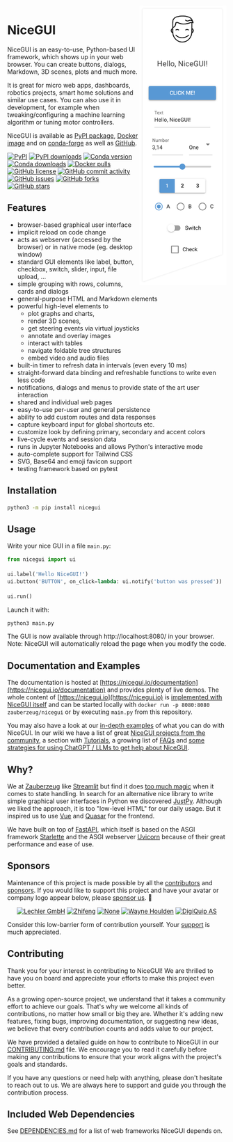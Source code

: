 <a href="https://nicegui.io/#about">
  <img src="https://raw.githubusercontent.com/zauberzeug/nicegui/main/screenshot.png"
    width="200" align="right" alt="Try online!" />
</a>

# NiceGUI

NiceGUI is an easy-to-use, Python-based UI framework, which shows up in your web browser.
You can create buttons, dialogs, Markdown, 3D scenes, plots and much more.

It is great for micro web apps, dashboards, robotics projects, smart home solutions and similar use cases.
You can also use it in development, for example when tweaking/configuring a machine learning algorithm or tuning motor controllers.

NiceGUI is available as [PyPI package](https://pypi.org/project/nicegui/), [Docker image](https://hub.docker.com/r/zauberzeug/nicegui) and on [conda-forge](https://anaconda.org/conda-forge/nicegui) as well as [GitHub](https://github.com/zauberzeug/nicegui).

[![PyPI](https://img.shields.io/pypi/v/nicegui?color=dark-green)](https://pypi.org/project/nicegui/)
[![PyPI downloads](https://img.shields.io/pypi/dm/nicegui?color=dark-green)](https://pypi.org/project/nicegui/)
[![Conda version](https://img.shields.io/conda/v/conda-forge/nicegui?color=green&label=conda-forge)](https://anaconda.org/conda-forge/nicegui)
[![Conda downloads](https://img.shields.io/conda/dn/conda-forge/nicegui?color=green&label=downloads)](https://anaconda.org/conda-forge/nicegui)
[![Docker pulls](https://img.shields.io/docker/pulls/zauberzeug/nicegui)](https://hub.docker.com/r/zauberzeug/nicegui)<br />
[![GitHub license](https://img.shields.io/github/license/zauberzeug/nicegui?color=orange)](https://github.com/zauberzeug/nicegui/blob/main/LICENSE)
[![GitHub commit activity](https://img.shields.io/github/commit-activity/m/zauberzeug/nicegui)](https://github.com/zauberzeug/nicegui/graphs/commit-activity)
[![GitHub issues](https://img.shields.io/github/issues/zauberzeug/nicegui?color=blue)](https://github.com/zauberzeug/nicegui/issues)
[![GitHub forks](https://img.shields.io/github/forks/zauberzeug/nicegui)](https://github.com/zauberzeug/nicegui/network)
[![GitHub stars](https://img.shields.io/github/stars/zauberzeug/nicegui)](https://github.com/zauberzeug/nicegui/stargazers)

## Features

- browser-based graphical user interface
- implicit reload on code change
- acts as webserver (accessed by the browser) or in native mode (eg. desktop window)
- standard GUI elements like label, button, checkbox, switch, slider, input, file upload, ...
- simple grouping with rows, columns, cards and dialogs
- general-purpose HTML and Markdown elements
- powerful high-level elements to
  - plot graphs and charts,
  - render 3D scenes,
  - get steering events via virtual joysticks
  - annotate and overlay images
  - interact with tables
  - navigate foldable tree structures
  - embed video and audio files
- built-in timer to refresh data in intervals (even every 10 ms)
- straight-forward data binding and refreshable functions to write even less code
- notifications, dialogs and menus to provide state of the art user interaction
- shared and individual web pages
- easy-to-use per-user and general persistence
- ability to add custom routes and data responses
- capture keyboard input for global shortcuts etc.
- customize look by defining primary, secondary and accent colors
- live-cycle events and session data
- runs in Jupyter Notebooks and allows Python's interactive mode
- auto-complete support for Tailwind CSS
- SVG, Base64 and emoji favicon support
- testing framework based on pytest

## Installation

```bash
python3 -m pip install nicegui
```

## Usage

Write your nice GUI in a file `main.py`:

```python
from nicegui import ui

ui.label('Hello NiceGUI!')
ui.button('BUTTON', on_click=lambda: ui.notify('button was pressed'))

ui.run()
```

Launch it with:

```bash
python3 main.py
```

The GUI is now available through http://localhost:8080/ in your browser.
Note: NiceGUI will automatically reload the page when you modify the code.

## Documentation and Examples

The documentation is hosted at [https://nicegui.io/documentation](https://nicegui.io/documentation) and provides plenty of live demos.
The whole content of [https://nicegui.io](https://nicegui.io) is [implemented with NiceGUI itself](https://github.com/zauberzeug/nicegui/blob/main/main.py)
and can be started locally with `docker run -p 8080:8080 zauberzeug/nicegui` or by executing `main.py` from this repository.

You may also have a look at our [in-depth examples](https://github.com/zauberzeug/nicegui/tree/main/examples) of what you can do with NiceGUI.
In our wiki we have a list of great [NiceGUI projects from the community](https://github.com/zauberzeug/nicegui/wiki#community-projects), a section with [Tutorials](https://github.com/zauberzeug/nicegui/wiki#tutorials), a growing list of [FAQs](https://github.com/zauberzeug/nicegui/wiki/FAQs) and [some strategies for using ChatGPT / LLMs to get help about NiceGUI](https://github.com/zauberzeug/nicegui/wiki#chatgpt).

## Why?

We at [Zauberzeug](https://zauberzeug.com) like [Streamlit](https://streamlit.io/)
but find it does [too much magic](https://github.com/zauberzeug/nicegui/issues/1#issuecomment-847413651) when it comes to state handling.
In search for an alternative nice library to write simple graphical user interfaces in Python we discovered [JustPy](https://justpy.io/).
Although we liked the approach, it is too "low-level HTML" for our daily usage.
But it inspired us to use [Vue](https://vuejs.org/) and [Quasar](https://quasar.dev/) for the frontend.

We have built on top of [FastAPI](https://fastapi.tiangolo.com/),
which itself is based on the ASGI framework [Starlette](https://www.starlette.io/)
and the ASGI webserver [Uvicorn](https://www.uvicorn.org/)
because of their great performance and ease of use.

## Sponsors

Maintenance of this project is made possible by all the [contributors](https://github.com/zauberzeug/nicegui/graphs/contributors) and [sponsors](https://github.com/sponsors/zauberzeug).
If you would like to support this project and have your avatar or company logo appear below, please [sponsor us](https://github.com/sponsors/zauberzeug). 💖

<!-- SPONSORS -->
<p align="center">
  <a href="https://github.com/lechler-gmbh"><img src="https://github.com/lechler-gmbh.png" width="50px" alt="Lechler GmbH" /></a>
  <a href="https://github.com/Zhifeng2019"><img src="https://github.com/Zhifeng2019.png" width="50px" alt="Zhifeng" /></a>
  <a href="https://github.com/sereneturtlefox"><img src="https://github.com/sereneturtlefox.png" width="50px" alt="None" /></a>
  <a href="https://github.com/whoulden"><img src="https://github.com/whoulden.png" width="50px" alt="Wayne Houlden" /></a>
  <a href="https://github.com/digiquip"><img src="https://github.com/digiquip.png" width="50px" alt="DigiQuip AS" /></a>
</p>
<!-- SPONSORS -->

Consider this low-barrier form of contribution yourself.
Your [support](https://github.com/sponsors/zauberzeug) is much appreciated.

## Contributing

Thank you for your interest in contributing to NiceGUI! We are thrilled to have you on board and appreciate your efforts to make this project even better.

As a growing open-source project, we understand that it takes a community effort to achieve our goals. That's why we welcome all kinds of contributions, no matter how small or big they are. Whether it's adding new features, fixing bugs, improving documentation, or suggesting new ideas, we believe that every contribution counts and adds value to our project.

We have provided a detailed guide on how to contribute to NiceGUI in our [CONTRIBUTING.md](https://github.com/zauberzeug/nicegui/blob/main/CONTRIBUTING.md) file. We encourage you to read it carefully before making any contributions to ensure that your work aligns with the project's goals and standards.

If you have any questions or need help with anything, please don't hesitate to reach out to us. We are always here to support and guide you through the contribution process.

## Included Web Dependencies

See [DEPENDENCIES.md](https://github.com/zauberzeug/nicegui/blob/main/DEPENDENCIES.md) for a list of web frameworks NiceGUI depends on.
